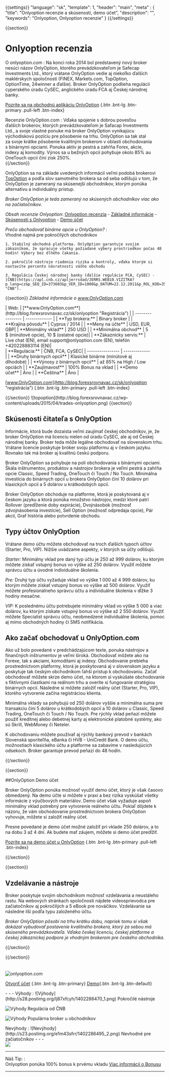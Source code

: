 ﻿{{settings}}
  "language": "sk",
  "template": 1,
  "header": "main",
  "meta" : {
    "title": "Onlyoption recenzie a skúsenosti, demo účet",
    "description": "",
    "keywords": "Onlyoption, Onlyoption recenzie"
  }
{{/settings}}
<span itemprop="reviewRating" itemscope itemtype="http://schema.org/Rating">
  <meta itemprop="worstRating" content="1"/>
  <meta itemprop="ratingValue" content="94"/>
  <meta itemprop="bestRating" content="100"/>
</span>
<meta itemprop="itemreviewed" content="Stockpair">
<meta itemprop="author" content="ForexSrovnávač.cz">

<div class="row">
<div class="col-md-9" role="main" markdown="1"> 

{{section}}

# Onlyoption recenzia
<div class="row" style="width:92%">
  <div class="col-md-6" markdown="1">
O onlyoption.com
:    
Na konci roka 2014 bol predstavený nový broker nesúci názov OnlyOption, ktorého prevádzkovateľom je Safecap Investments Ltd., ktorý vrátane OnlyOption vedie aj niekoľko ďalších maklérskych spoločností (FINEX, Markets.com, TopOption, OptionTime, 24winner a ďalšie). Broker OnlyOption podlieha regulácii cyperského úradu CySEC, anglického úradu FCA aj Českej národnej banky.

[Pozrite sa na obchodnú aplikáciu OnlyOption](http://blog.forexsrovnavac.cz/sk/onlyoption "Registrácia") {.btn .bnt-lg .btn-primary .pull-left .btn-index}

</div>
  <div class="col-md-6" markdown="1">
Recenzie OnlyOption.com
:    
Vďaka spojenie s dobrou povesťou ďalších brokerov, ktorých prevádzkovateľom je Safacap Investments Ltd., a svoje vlastné ponuke má broker OnlyOption vynikajúcu východiskovú pozíciu pre pôsobenie na trhu. OnlyOption sa tak stal za svoje krátke pôsobenie kvalitným brokerom v oblasti obchodovania s binárnymi opciami. Ponuka aktív je pestrá a zahŕňa Forex, akcie, indexy aj komodity. Výnos sa u bežných opcií pohybuje okolo 85% au OneTouch opcií činí zisk 250%. 


</div>
</div>
{{/section}}

OnlyOption sa na základe uvedených informácií veľmi podobá brokerovi [TopOption](http://www.forexsrovnavac.cz/sk/topoption "topoption recenzie") a podľa slov samotného brokera sa od seba odlišujú v tom, že OnlyOption je zameraný na skúsenejší obchodníkov, ktorým ponúka alternatívu a individuálny prístup.

*Broker OnlyOption je teda zameraný na skúsených obchodníkov viac ako na začiatočníkov.*

*Obsah recenzie Onlyoption*: [Onlyoption recenzia](http://forexsrovnavac.cz/sk/Onlyoption#section-1) - [Základné informácie](http://forexsrovnavac.cz/sk/Onlyoption#section-2) - [Skúsenosti s Onlyoption](http://forexsrovnavac.cz/sk/Onlyoption#section-3) - [Demo účet](http://forexsrovnavac.cz/sk/Onlyoption#section-4)

*Prečo obchodovať binárne opcie u OnlyOption?*
:    
     Vhodné najmä pre pokročilých obchodníkov

    1. Stabilný obchodná platforma. OnlyOption garantuje svojim zákazníkom, že spracuje všetky požiadané výbery prostriedkov počas 48 hodín! Výbery bez dlhého čakania.
    
    2. pokročilé nástroje riadenia rizika a kontroly, vďaka ktorým si nastavíte percento návratnosti vášho obchodu

    3. Regulácia Českej národnej banky (ďalšie regulácie FCA, CySEC) - [ČNB](https://apl.cnb.cz/apljerrsdad/JERRS.WEB10.VIZITKA?p_lang=cz&p_SEQ_ID=373603&p_VER_ID=1000&p_DATUM=22.12.2011&p_ROL_KOD=35 "CNB").

{{section}}
*Základné informácie o www.OnlyOption.com*
<div class="row" style="width:92%">
  <div class="col-md-6" markdown="1">
| Web:     |   [**www.OnlyOption.com**](http://blog.forexsrovnavac.cz/sk/onlyoption "Registrácia") |
| ---------------- | ------------- |
| **Typ brokera:**   | Binary broker  |
| **Krajina pôvodu**   | Cyprus / 2014  |
| **Meny na účte** | USD, EUR, GBP|
| **Minimálny vklad** | 250 USD |
| **Minimálna obchod**  | 5 $ (minútové opcie), 10 $ (ostatné opcie)|
| **Zákaznícky servis:**  | Live chat (EN), email support@onlyoption.com (EN), telefón +420228883114 (EN)|


  </div>
  <div class="col-md-6" markdown="1">
| **Regulácia:**  | ČNB, FCA, CySEC|
| ---------------- | ------------- |
| **Druhy binárnych opcií**  | Klasické binárne (minútové aj dlhodobé) |
| **Výnosy z binárnych opcií**  | až 85% na High / Low opciách |
| **Zaujímavosť**  | 100% Bonus na vklad |
| **Demo účet**  | Áno |
| **Čeština**  | Áno |

[www.OnlyOption.com](http://blog.forexsrovnavac.cz/sk/onlyoption "registrácia") {.btn .bnt-lg .btn-primary .pull-left .btn-index}

</div>
</div>
{{/section}}
![topoption](http://blog.forexsrovnavac.cz/wp-content/uploads/2015/04/trades-onlyoption.png) 
{{section}}

## Skúsenosti čitateľa s OnlyOption

Informácie, ktorá bude dozaista veľmi zaujímať českej obchodníkov, je, že broker OnlyOption má licenciu nielen od úradu CySEC, ale aj od Českej národnej banky. Broker teda môže legálne obchodovať na slovenskom trhu. Vrátane licencie poskytuje broker svoju platformu aj v českom jazyku. Rovnako tak má broker aj kvalitnú českú podporu.

Broker OnlyOption sa pohybuje na poli obchodovania s binárnymi opciami. Škála inštrumentov, produktov a nástrojov brokera je veľmi pestrá a zahŕňa opcie Classic, Speed ​​Trading, OneTouch či Touch / No Touch. Minimálna investícia do binárnych opcií u brokera OnlyOption činí 10 dolárov pri klasických opcií a 5 dolárov u krátkodobých opcií.

Broker OnlyOption obchoduje na platforme, ktorá je poskytovaná aj v českom jazyku a ktorá ponúka množstvo nástrojov, medzi ktoré patrí Rollover (predĺženie doby expirácie), Dvojnásobok (možnosť zdvojnásobenia investície), Sell Option (možnosť odpredaja opcie), Pár akcií, Graf história alebo potvrdenie obchodu.

## Typy účtov OnlyOption

Vrátane demo účtu môžete obchodovať na troch ďalších typoch účtov (Starter, Pro, VIP). Nižšie uvádzame aspekty, v ktorých sa účty odlišujú.

*Starter:* Minimálny vklad pre daný typ účtu je 250 až 999 dolárov, ku ktorým môžete získať vstupný bonus vo výške až 250 dolárov. Využiť môžete správcu účtu a úvodné individuálne školenia.

*Pre:* Druhý typ účtu vyžaduje vklad vo výške 1 000 až 4 999 dolárov, ku ktorým môžete získať vstupný bonus vo výške až 500 dolárov. Využiť môžete profesionálneho správcu účtu a individuálne školenia v dĺžke 3 hodiny mesačne.

*VIP:* K poslednému účtu potrebujete minimálny vklad vo výške 5 000 a viac dolárov, ku ktorým získate vstupný bonus vo výške až 2 550 dolárov. Využiť môžete Specialist správcu účtu, neobmedzené individuálne školenia, pomoc aj mimo obchodných hodiny či SMS notifikácia.


## Ako začať obchodovať u OnlyOption.com

Ako už bolo povedané v predchádzajúcom texte, ponuka nástrojov a finančných inštrumentov je veľmi široká. Obchodovať môžete ako na Forexe, tak s akciami, komoditami aj indexy. Obchodovanie prebieha prostredníctvom platformy, ktorá je poskytovaná aj v slovenskom jazyku a poskytuje tak českým obchodníkom ľahší prístup k obchodovaniu. Začať obchodovať môžete skrze demo účet, na ktorom si vyskúšate obchodovanie s fiktívnymi čiastkami na reálnom trhu a overíte si fungovanie stratégiou binárnych opcií. Následne si môžete založiť reálny účet (Starter, Pro, VIP), ktorého vytvorenie začína registráciou klienta.

Minimálna vklady sa pohybujú od 250 dolárov vyššie a minimálna suma pre transakciu činí 5 dolárov u krátkodobých opcií a 10 dolárov u Classic, Speed ​​Trading, OneTouch či Touch / No Touch. Pre rýchly vklad peňazí môžete použiť kreditnej alebo debetnej karty aj elektronické platobné systémy, ako sú Skrill, WebMoney či Neteler.

K obchodovaniu môžete používať aj rýchly bankový prevod v bankách Slovenská sporiteľňa, eBanka či HVB - UniCredit Bank. O demo účtu, možnostiach klasického účtu a platforme sa zabavíme v nasledujúcich odsekoch. Broker garantuje prevod peňazí do 48 hodín.

{{/section}}

{{section}}

##OnlyOption Demo účet

Broker OnlyOption ponúka možnosť využiť demo účet, ktorý je však časovo obmedzený. Na demo účte si môžete v praxi a bez rizika vyskúšať všetky informácie z výučbových materiálov. Demo účet však vyžaduje aspoň minimálny vklad potrebný pre vytvorenie reálneho účtu. Pokiaľ dôjdete k názoru, že vám obchodovanie prostredníctvom brokera OnlyOption vyhovuje, môžete si založiť reálny účet.

Presne povedané je demo účet možné založiť pri vklade 250 dolárov, a to na dobu 3 až 4 dní. Ak budete mať záujem, môžete si demo účet predĺžiť.


[Pozrite sa na demo účet u OnlyOption](http://blog.forexsrovnavac.cz/sk/onlyoption "Registrácia") {.btn .bnt-lg .btn-primary .pull-left .btn-index}


{{/section}}


{{section}}
## Vzdelávanie a nástroje

Broker poskytuje svojim obchodníkom možnosť vzdelávania a neustáleho rastu. Na webových stránkach spoločnosti nájdete videosprievodca pre začiatočníkov aj pokročilých a 5 eBook pre nováčikov. Vzdelávanie sa následne líši podľa typu založeného účtu.

*Broker OnlyOption pôsobí na trhu krátku dobu, napriek tomu si však dokázal vybudovať postavenie kvalitného brokera, ktorý za sebou má skúseného prevádzkovateľa. Vďaka českej licenciu, českej platforme a českej zákazníckej podpore je vhodným brokerom pre českého obchodníka.*

{{/section}}

{{/section}}



</div>
<div class="col-md-3" markdown="1">
<div class="well" markdown="1" style="margin-top: 2.5em">
  

![onlyoption.com](http://blog.forexsrovnavac.cz/wp-content/uploads/2015/04/onlyoption-logo.jpg) 

[Otvoriť účet](http://blog.forexsrovnavac.cz/sk/onlyoption "Registrácia") {.btn .bnt-lg .btn-primary} [Demo](http://blog.forexsrovnavac.cz/sk/onlyoption "Demo účet"){.btn .bnt-lg .btn-default}
</div>
<div class="container-fluid" markdown="1">


</div>
<div class="container-fluid" markdown="1">

</div>
<div class="container-fluid" markdown="1">
- - -
Výhody
:   
![Výhody](http://s28.postimg.org/lj87xfcyh/1402286470_1.png)     Pokročilé nástroje

![Výhody](http://s28.postimg.org/lj87xfcyh/1402286470_1.png)     Regulácia od ČNB

![Výhody](http://s28.postimg.org/lj87xfcyh/1402286470_1.png)     Populárna broker u obchodníkov

</div>
<div class="container-fluid" markdown="1">
Nevýhody
:   
![Nevýhody](http://s23.postimg.org/e1m43sfrr/1402286495_2.png)     Nevhodné pre začiatočníkov
- - -
</div>
<div class="container-fluid" markdown="1">
<a href="http://blog.forexsrovnavac.cz/sk/onlyoption" alt="Demo účet" target="_blank">
 <img src="http://blog.forexsrovnavac.cz/wp-content/uploads/2014/10/informace.png" width="" height=""/>

</a>

- - -
Náš Tip:
:    
Onlyoption ponúka 100% bonus k prvému vkladu [Viac informácií o Bonusu](http://blog.forexsrovnavac.cz/sk/onlyoption)
- - -

</div>
</div>
</div>
